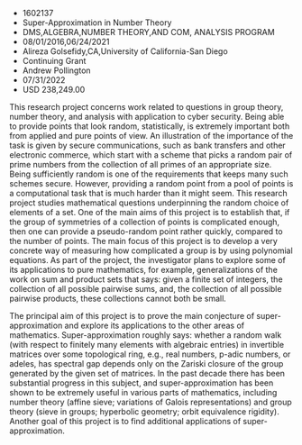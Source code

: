 
* 1602137
* Super-Approximation in Number Theory
* DMS,ALGEBRA,NUMBER THEORY,AND COM, ANALYSIS PROGRAM
* 08/01/2016,06/24/2021
* Alireza Golsefidy,CA,University of California-San Diego
* Continuing Grant
* Andrew Pollington
* 07/31/2022
* USD 238,249.00

This research project concerns work related to questions in group theory, number
theory, and analysis with application to cyber security. Being able to provide
points that look random, statistically, is extremely important both from applied
and pure points of view. An illustration of the importance of the task is given
by secure communications, such as bank transfers and other electronic commerce,
which start with a scheme that picks a random pair of prime numbers from the
collection of all primes of an appropriate size. Being sufficiently random is
one of the requirements that keeps many such schemes secure. However, providing
a random point from a pool of points is a computational task that is much harder
than it might seem. This research project studies mathematical questions
underpinning the random choice of elements of a set. One of the main aims of
this project is to establish that, if the group of symmetries of a collection of
points is complicated enough, then one can provide a pseudo-random point rather
quickly, compared to the number of points. The main focus of this project is to
develop a very concrete way of measuring how complicated a group is by using
polynomial equations. As part of the project, the investigator plans to explore
some of its applications to pure mathematics, for example, generalizations of
the work on sum and product sets that says: given a finite set of integers, the
collection of all possible pairwise sums, and, the collection of all possible
pairwise products, these collections cannot both be small.

The principal aim of this project is to prove the main conjecture of super-
approximation and explore its applications to the other areas of mathematics.
Super-approximation roughly says: whether a random walk (with respect to
finitely many elements with algebraic entries) in invertible matrices over some
topological ring, e.g., real numbers, p-adic numbers, or adeles, has spectral
gap depends only on the Zariski closure of the group generated by the given set
of matrices. In the past decade there has been substantial progress in this
subject, and super-approximation has been shown to be extremely useful in
various parts of mathematics, including number theory (affine sieve; variations
of Galois representations) and group theory (sieve in groups; hyperbolic
geometry; orbit equivalence rigidity). Another goal of this project is to find
additional applications of super-approximation.
